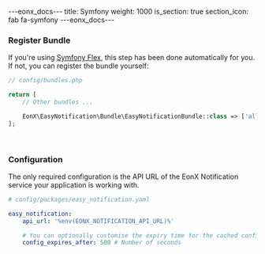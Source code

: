 ---eonx_docs---
title: Symfony
weight: 1000
is_section: true
section_icon: fab fa-symfony
---eonx_docs---

### Register Bundle

If you're using [Symfony Flex][1], this step has been done automatically for you. If not, you can register the bundle
yourself:

```php
// config/bundles.php

return [
    // Other bundles ...

    EonX\EasyNotification\Bundle\EasyNotificationBundle::class => ['all' => true],
];
```

<br>

### Configuration

The only required configuration is the API URL of the EonX Notification service your application is working with.

```yaml
# config/packages/easy_notification.yaml

easy_notification:
    api_url: '%env(EONX_NOTIFICATION_API_URL)%'

    # You can optionally customise the expiry time for the cached config here.
    config_expires_after: 500 # Number of seconds
```

[1]: https://symfony.com/components/Symfony%20Flex
